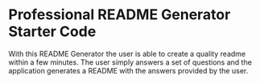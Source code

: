 # Professional README Generator Starter Code
 
 With this README Generator the user is able to create a quality readme within a few minutes.  The user simply answers a set of questions and the application generates a README with the answers provided by the user.  

